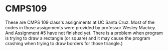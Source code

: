 # CMPS109
These are CMPS 109 class's assignments at UC Santa Cruz. Most of the codes in those assignments were provided by professor Wesley Mackey. And Assignment #5 have not finished yet. There is a problem when program is trying to draw a rectangle (or square) and it may cause the program crashing when trying to draw borders for those triangle.)

